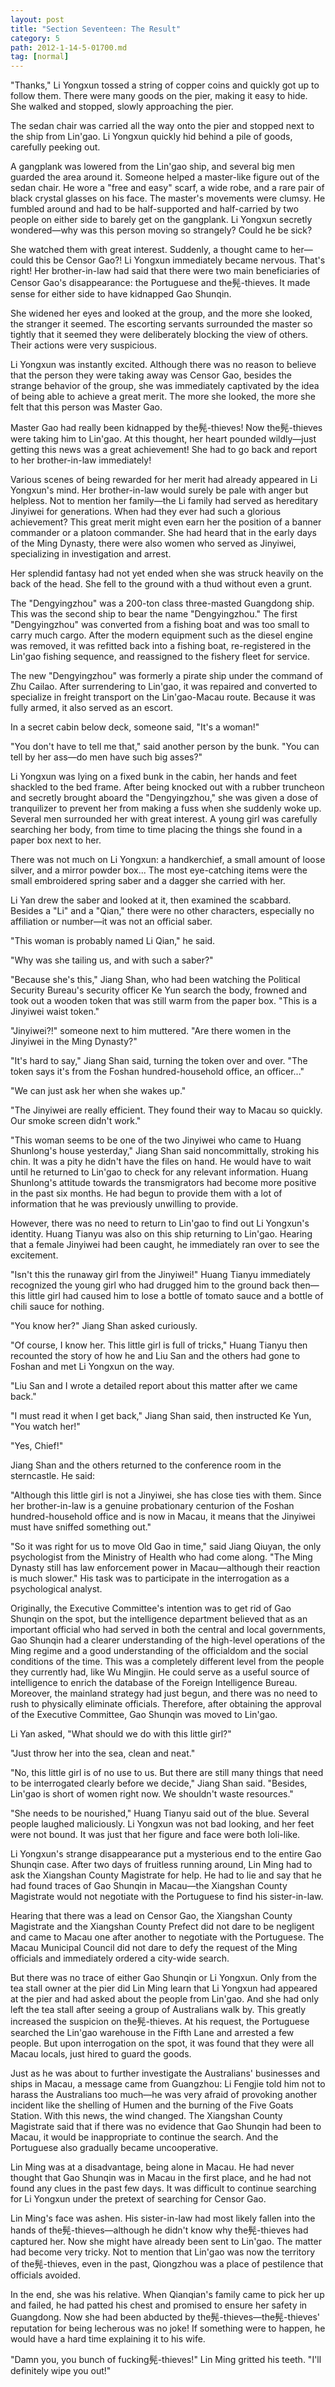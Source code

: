 ```yaml
---
layout: post
title: "Section Seventeen: The Result"
category: 5
path: 2012-1-14-5-01700.md
tag: [normal]
---
```


"Thanks," Li Yongxun tossed a string of copper coins and quickly got up to follow them. There were many goods on the pier, making it easy to hide. She walked and stopped, slowly approaching the pier.

The sedan chair was carried all the way onto the pier and stopped next to the ship from Lin'gao. Li Yongxun quickly hid behind a pile of goods, carefully peeking out.

A gangplank was lowered from the Lin'gao ship, and several big men guarded the area around it. Someone helped a master-like figure out of the sedan chair. He wore a "free and easy" scarf, a wide robe, and a rare pair of black crystal glasses on his face. The master's movements were clumsy. He fumbled around and had to be half-supported and half-carried by two people on either side to barely get on the gangplank. Li Yongxun secretly wondered—why was this person moving so strangely? Could he be sick?

She watched them with great interest. Suddenly, a thought came to her—could this be Censor Gao?! Li Yongxun immediately became nervous. That's right! Her brother-in-law had said that there were two main beneficiaries of Censor Gao's disappearance: the Portuguese and the髡-thieves. It made sense for either side to have kidnapped Gao Shunqin.

She widened her eyes and looked at the group, and the more she looked, the stranger it seemed. The escorting servants surrounded the master so tightly that it seemed they were deliberately blocking the view of others. Their actions were very suspicious.

Li Yongxun was instantly excited. Although there was no reason to believe that the person they were taking away was Censor Gao, besides the strange behavior of the group, she was immediately captivated by the idea of being able to achieve a great merit. The more she looked, the more she felt that this person was Master Gao.

Master Gao had really been kidnapped by the髡-thieves! Now the髡-thieves were taking him to Lin'gao. At this thought, her heart pounded wildly—just getting this news was a great achievement! She had to go back and report to her brother-in-law immediately!

Various scenes of being rewarded for her merit had already appeared in Li Yongxun's mind. Her brother-in-law would surely be pale with anger but helpless. Not to mention her family—the Li family had served as hereditary Jinyiwei for generations. When had they ever had such a glorious achievement? This great merit might even earn her the position of a banner commander or a platoon commander. She had heard that in the early days of the Ming Dynasty, there were also women who served as Jinyiwei, specializing in investigation and arrest.

Her splendid fantasy had not yet ended when she was struck heavily on the back of the head. She fell to the ground with a thud without even a grunt.

The "Dengyingzhou" was a 200-ton class three-masted Guangdong ship. This was the second ship to bear the name "Dengyingzhou." The first "Dengyingzhou" was converted from a fishing boat and was too small to carry much cargo. After the modern equipment such as the diesel engine was removed, it was refitted back into a fishing boat, re-registered in the Lin'gao fishing sequence, and reassigned to the fishery fleet for service.

The new "Dengyingzhou" was formerly a pirate ship under the command of Zhu Cailao. After surrendering to Lin'gao, it was repaired and converted to specialize in freight transport on the Lin'gao-Macau route. Because it was fully armed, it also served as an escort.

In a secret cabin below deck, someone said, "It's a woman!"

"You don't have to tell me that," said another person by the bunk. "You can tell by her ass—do men have such big asses?"

Li Yongxun was lying on a fixed bunk in the cabin, her hands and feet shackled to the bed frame. After being knocked out with a rubber truncheon and secretly brought aboard the "Dengyingzhou," she was given a dose of tranquilizer to prevent her from making a fuss when she suddenly woke up. Several men surrounded her with great interest. A young girl was carefully searching her body, from time to time placing the things she found in a paper box next to her.

There was not much on Li Yongxun: a handkerchief, a small amount of loose silver, and a mirror powder box... The most eye-catching items were the small embroidered spring saber and a dagger she carried with her.

Li Yan drew the saber and looked at it, then examined the scabbard. Besides a "Li" and a "Qian," there were no other characters, especially no affiliation or number—it was not an official saber.

"This woman is probably named Li Qian," he said.

"Why was she tailing us, and with such a saber?"

"Because she's this," Jiang Shan, who had been watching the Political Security Bureau's security officer Ke Yun search the body, frowned and took out a wooden token that was still warm from the paper box. "This is a Jinyiwei waist token."

"Jinyiwei?!" someone next to him muttered. "Are there women in the Jinyiwei in the Ming Dynasty?"

"It's hard to say," Jiang Shan said, turning the token over and over. "The token says it's from the Foshan hundred-household office, an officer..."

"We can just ask her when she wakes up."

"The Jinyiwei are really efficient. They found their way to Macau so quickly. Our smoke screen didn't work."

"This woman seems to be one of the two Jinyiwei who came to Huang Shunlong's house yesterday," Jiang Shan said noncommittally, stroking his chin. It was a pity he didn't have the files on hand. He would have to wait until he returned to Lin'gao to check for any relevant information. Huang Shunlong's attitude towards the transmigrators had become more positive in the past six months. He had begun to provide them with a lot of information that he was previously unwilling to provide.

However, there was no need to return to Lin'gao to find out Li Yongxun's identity. Huang Tianyu was also on this ship returning to Lin'gao. Hearing that a female Jinyiwei had been caught, he immediately ran over to see the excitement.

"Isn't this the runaway girl from the Jinyiwei!" Huang Tianyu immediately recognized the young girl who had drugged him to the ground back then—this little girl had caused him to lose a bottle of tomato sauce and a bottle of chili sauce for nothing.

"You know her?" Jiang Shan asked curiously.

"Of course, I know her. This little girl is full of tricks," Huang Tianyu then recounted the story of how he and Liu San and the others had gone to Foshan and met Li Yongxun on the way.

"Liu San and I wrote a detailed report about this matter after we came back."

"I must read it when I get back," Jiang Shan said, then instructed Ke Yun, "You watch her!"

"Yes, Chief!"

Jiang Shan and the others returned to the conference room in the sterncastle. He said:

"Although this little girl is not a Jinyiwei, she has close ties with them. Since her brother-in-law is a genuine probationary centurion of the Foshan hundred-household office and is now in Macau, it means that the Jinyiwei must have sniffed something out."

"So it was right for us to move Old Gao in time," said Jiang Qiuyan, the only psychologist from the Ministry of Health who had come along. "The Ming Dynasty still has law enforcement power in Macau—although their reaction is much slower." His task was to participate in the interrogation as a psychological analyst.

Originally, the Executive Committee's intention was to get rid of Gao Shunqin on the spot, but the intelligence department believed that as an important official who had served in both the central and local governments, Gao Shunqin had a clearer understanding of the high-level operations of the Ming regime and a good understanding of the officialdom and the social conditions of the time. This was a completely different level from the people they currently had, like Wu Mingjin. He could serve as a useful source of intelligence to enrich the database of the Foreign Intelligence Bureau. Moreover, the mainland strategy had just begun, and there was no need to rush to physically eliminate officials. Therefore, after obtaining the approval of the Executive Committee, Gao Shunqin was moved to Lin'gao.

Li Yan asked, "What should we do with this little girl?"

"Just throw her into the sea, clean and neat."

"No, this little girl is of no use to us. But there are still many things that need to be interrogated clearly before we decide," Jiang Shan said. "Besides, Lin'gao is short of women right now. We shouldn't waste resources."

"She needs to be nourished," Huang Tianyu said out of the blue. Several people laughed maliciously. Li Yongxun was not bad looking, and her feet were not bound. It was just that her figure and face were both loli-like.

Li Yongxun's strange disappearance put a mysterious end to the entire Gao Shunqin case. After two days of fruitless running around, Lin Ming had to ask the Xiangshan County Magistrate for help. He had to lie and say that he had found traces of Gao Shunqin in Macau—the Xiangshan County Magistrate would not negotiate with the Portuguese to find his sister-in-law.

Hearing that there was a lead on Censor Gao, the Xiangshan County Magistrate and the Xiangshan County Prefect did not dare to be negligent and came to Macau one after another to negotiate with the Portuguese. The Macau Municipal Council did not dare to defy the request of the Ming officials and immediately ordered a city-wide search.

But there was no trace of either Gao Shunqin or Li Yongxun. Only from the tea stall owner at the pier did Lin Ming learn that Li Yongxun had appeared at the pier and had asked about the people from Lin'gao. And she had only left the tea stall after seeing a group of Australians walk by. This greatly increased the suspicion on the髡-thieves. At his request, the Portuguese searched the Lin'gao warehouse in the Fifth Lane and arrested a few people. But upon interrogation on the spot, it was found that they were all Macau locals, just hired to guard the goods.

Just as he was about to further investigate the Australians' businesses and ships in Macau, a message came from Guangzhou: Li Fengjie told him not to harass the Australians too much—he was very afraid of provoking another incident like the shelling of Humen and the burning of the Five Goats Station. With this news, the wind changed. The Xiangshan County Magistrate said that if there was no evidence that Gao Shunqin had been to Macau, it would be inappropriate to continue the search. And the Portuguese also gradually became uncooperative.

Lin Ming was at a disadvantage, being alone in Macau. He had never thought that Gao Shunqin was in Macau in the first place, and he had not found any clues in the past few days. It was difficult to continue searching for Li Yongxun under the pretext of searching for Censor Gao.

Lin Ming's face was ashen. His sister-in-law had most likely fallen into the hands of the髡-thieves—although he didn't know why the髡-thieves had captured her. Now she might have already been sent to Lin'gao. The matter had become very tricky. Not to mention that Lin'gao was now the territory of the髡-thieves, even in the past, Qiongzhou was a place of pestilence that officials avoided.

In the end, she was his relative. When Qianqian's family came to pick her up and failed, he had patted his chest and promised to ensure her safety in Guangdong. Now she had been abducted by the髡-thieves—the髡-thieves' reputation for being lecherous was no joke! If something were to happen, he would have a hard time explaining it to his wife.

"Damn you, you bunch of fucking髡-thieves!" Lin Ming gritted his teeth. "I'll definitely wipe you out!"